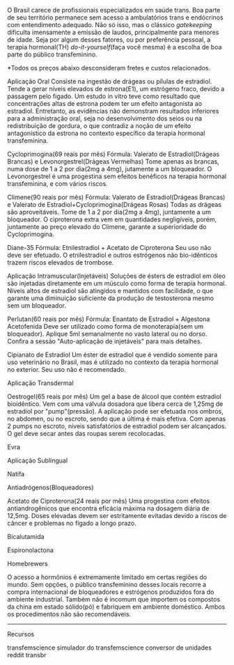 O Brasil carece de profissionais especializados em saúde trans. Boa parte de seu território permanece sem acesso a ambulatórios trans e endócrinos com entendimento adequado. Não só isso, mas o clássico *gatekeeping* dificulta imensamente a emissão de laudos, principalmente para menores de idade.
  Seja por algum desses fatores, ou por preferência pessoal, a terapia hormonal(TH) *do-it-yourself*(faça você mesma) é a escolha de boa parte do público transfeminino.

*Todos os preços abaixo desconsideram fretes e custos relacionados.
  
Aplicação Oral
Consiste na ingestão de drágeas ou pílulas de estradiol. Tende a gerar níveis elevados de estrona(E1), um estrógeno fraco, devido a passagem pelo figado. 
Um estudo in vitro teve como resultado que concentrações altas de estrona podem ter um efeito antagonista ao estradiol. Entretanto, as evidências não demonstram resultados inferiores para a administração oral, seja no desenvolvimento dos seios ou na redistribuição de gordura, o que contradiz a noção de um efeito antagonístico da estrona no contexto específico da terapia hormonal transfeminina.

Cycloprimogina(69 reais por mês)
Fórmula: Valerato de Estradiol(Drágeas Brancas) e Levonorgestrel(Drágeas Vermelhas)
Tome apenas as brancas, numa dose de 1 a 2 por dia(2mg a 4mg), jutamente a um bloqueador. O Levonorgestrel é uma progestina sem efeitos benéficos na terapia hormonal transfeminina, e com vários riscos.

Climene(90 reais por mês)
Fórmula: Valerato de Estradiol(Drágeas Brancas) e Valerato de Estradiol+Cycloprimogina(Drágeas Rosas)
Todas as drágeas são aproveitáveis. Tome de 1 a 2 por dia(2mg a 4mg), juntamente a um bloqueador. O ciproterona extra vem em quantidades negligíveis, porém, juntamente ao preço elevado do Climene, garante a superioridade do Cycloprimogina.

Diane-35
Fórmula: Etnilestradiol + Acetato de Ciproterona
Seu uso não deve ser efetuado. O etnilestradiol e outros estrógenos não bio-idênticos trazem riscos elevados de trombose.

Aplicação Intramuscular(Injetáveis)
Soluções de ésters de estradiol em óleo são injetadas diretamente em um músculo como forma de terapia hormonal. Níveis altos de estradiol são atingidos e mantidos com facilidade, o que garante uma diminuição suficiente da produção de testosterona mesmo sem um bloqueador.

Perlutan(60 reais por mês)
Fórmula: Enantato de Estradiol + Algestona Acetofenida
Deve ser utilizado como forma de monoterapia(sem um bloqueador). Aplique 5ml semanalmente no vasto lateral ou no dorso. Confira a sessão "Auto-aplicação de injetáveis" para mais detalhes.

Cipianato de Estradiol
Um éster de estradiol que é vendido somente para uso veterinário no Brasil, mas é utilizado no contexto da terapia hormonal no exterior. Seu uso não é recomendado.

Aplicação Transdermal

Oestrogel(65 reais por mês)
Um gel a base de álcool que contém estradiol bioidêntico. Vem com uma válvula dosadora que libera cerca de 1,25mg de estradiol por "pump"(pressão). A aplicação pode ser efetuada nos ombros, no abdomen, ou no escroto, sendo que a última é mais efetiva. Com apenas 2 pumps no escroto, níveis satisfatórios de estradiol podem ser alcançados. O gel deve secar antes das roupas serem recolocadas.

Evra


Aplicação Sublingual

Natifa

Antiadrógenos(Bloqueadores)

Acetato de Ciproterona(24 reais por mês)
Uma progestina com efeitos antiandrogênicos que encontra eficácia máxima na dosagem diária de 12,5mg. Doses elevadas devem ser estritamente evitadas devido a riscos de câncer e problemas no fígado a longo prazo. 

Bicalutamida

Espironolactona

Homebrewers

O acesso a hormônios é extremamente limitado em certas regiões do mundo. Sem opções, o público transfeminino desses locais recorre a compra internacional de bloqueadores e estrógenos produzidos fora do ambiente industrial. Também não é incomum que importem os compostos da china em estado sólido(pó) e fabriquem em ambiente doméstico. Ambos os procedimentos não são recomendáveis.

---
Recursos

transfemscience
simulador do transfemscience
conversor de unidades
reddit transbr






  